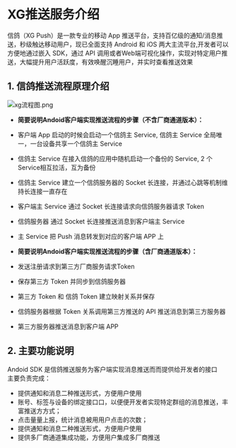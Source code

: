 

# XG推送服务介绍

信鸽（XG Push）是一款专业的移动 App 推送平台，支持百亿级的通知/消息推送，秒级触达移动用户，现已全面支持 Android 和 iOS 两大主流平台,开发者可以方便地通过嵌入 SDK，通过 API 调用或者Web端可视化操作，实现对特定用户推送，大幅提升用户活跃度，有效唤醒沉睡用户，并实时查看推送效果

## 1. 信鸽推送流程原理介绍

![](http://git.code.oa.com/data-pc-md/data-pc-md//uploads/A0745929D1E0450DBFB81650616D64EC/xg流程图.png "xg流程图.png")

* **简要说明Andoid客户端实现推送流程的步骤（不含厂商通道版本）：**

* 客户端 App 启动的时候会启动一个信鸽主 Service, 信鸽主 Service 全局唯一，一台设备共享一个信鸽主 Service

* 信鸽主 Service 在接入信鸽的应用中随机启动一个备份的 Service, 2 个Service相互拉活，互为备份
* 信鸽主 Service 建立一个信鸽服务器的 Socket 长连接，并通过心跳等机制维持长连接一直存在
* 客户端主 Service 通过 Socket 长连接请求向信鸽服务器请求 Token
* 信鸽服务器 通过 Socket 长连接推送消息到客户端主 Service
* 主 Service 把 Push 消息转发到对应的客户端 APP 上

* **简要说明Andoid客户端实现推送流程的步骤（含厂商通道版本）：**

* 发送注册请求到第三方厂商服务请求Token

* 保存第三方 Token 并同步到信鸽服务器
* 第三方 Token 和 信鸽 Token 建立映射关系并保存
* 信鸽服务器根据 Token 关系调用第三方推送的 API 推送消息到第三方服务器
* 第三方服务器推送消息到客户端 APP

## 2. 主要功能说明

Andoid SDK 是信鸽推送服务为客户端实现消息推送⽽而提供给开发者的接⼝  
主要负责完成：

* 提供通知和消息二种推送形式，方便用户使用
* 账号、标签与设备的绑定接⼝口，以便便开发者实现特定群组的消息推送，丰富推送⽅方式；
* 点击量量上报，统计消息被⽤用户点击的次数；
* 提供通知和消息二种推送形式，方便用户使用
* 提供多厂商通道集成功能，方便用户集成多厂商推送



